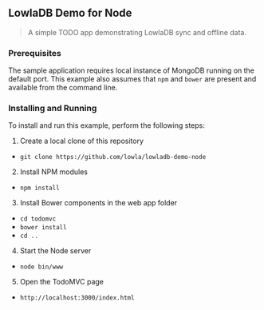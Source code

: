 
## LowlaDB Demo for Node ##

> A simple TODO app demonstrating LowlaDB sync and offline data.

### Prerequisites ###

The sample application requires local instance of MongoDB running on the default port.  This example also assumes that
`npm` and `bower` are present and available from the command line.

### Installing and Running ###

To install and run this example, perform the following steps:

1. Create a local clone of this repository
  * `git clone https://github.com/lowla/lowladb-demo-node`
2. Install NPM modules
  * `npm install`
3. Install Bower components in the web app folder
  * `cd todomvc`
  * `bower install`
  * `cd ..`
4. Start the Node server
  * `node bin/www`
5. Open the TodoMVC page
  * `http://localhost:3000/index.html`
